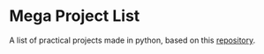 Mega Project List
========

A list of practical projects made in python, based on this [repository](https://github.com/karan/Projects).
